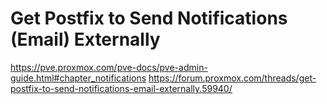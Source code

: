 # Get Postfix to Send Notifications (Email) Externally
https://pve.proxmox.com/pve-docs/pve-admin-guide.html#chapter_notifications
https://forum.proxmox.com/threads/get-postfix-to-send-notifications-email-externally.59940/
